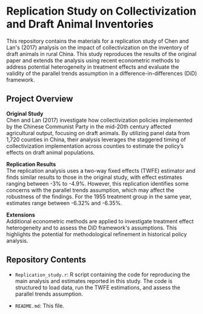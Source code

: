 # Replication Study on Collectivization and Draft Animal Inventories

This repository contains the materials for a replication study of Chen and Lan's (2017) analysis on the impact of collectivization on the inventory of draft animals in rural China. This study reproduces the results of the original paper and extends the analysis using recent econometric methods to address potential heterogeneity in treatment effects and evaluate the validity of the parallel trends assumption in a difference-in-differences (DiD) framework.

## Project Overview

**Original Study**  
Chen and Lan (2017) investigate how collectivization policies implemented by the Chinese Communist Party in the mid-20th century affected agricultural output, focusing on draft animals. By utilizing panel data from 1,720 counties in China, their analysis leverages the staggered timing of collectivization implementation across counties to estimate the policy’s effects on draft animal populations.

**Replication Results**  
The replication analysis uses a two-way fixed effects (TWFE) estimator and finds similar results to those in the original study, with effect estimates ranging between -3% to -4.9%. However, this replication identifies some concerns with the parallel trends assumption, which may affect the robustness of the findings. For the 1955 treatment group in the same year, estimates range between -6.32% and -6.35%.

**Extensions**  
Additional econometric methods are applied to investigate treatment effect heterogeneity and to assess the DiD framework's assumptions. This highlights the potential for methodological refinement in historical policy analysis.

## Repository Contents

- `Replication_study.r`: R script containing the code for reproducing the main analysis and estimates reported in this study. The code is structured to load data, run the TWFE estimations, and assess the parallel trends assumption. 

- `README.md`: This file.

